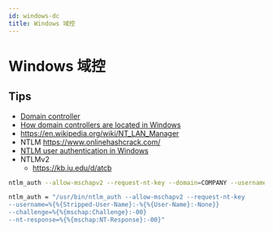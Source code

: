 ```yaml
---
id: windows-dc
title: Windows 域控
---
```


# Windows 域控

## Tips
* [Domain controller](https://en.wikipedia.org/wiki/Domain_controller_(Windows))
* [How domain controllers are located in Windows](http://support.microsoft.com/kb/247811)
* https://en.wikipedia.org/wiki/NT_LAN_Manager
* NTLM https://www.onlinehashcrack.com/
* [NTLM user authentication in Windows](https://support.microsoft.com/en-hk/help/102716)
* NTLMv2
  * https://kb.iu.edu/d/atcb

```bash
ntlm_auth --allow-mschapv2 --request-nt-key --domain=COMPANY --username=domainuser --password=userpassword

ntlm_auth = "/usr/bin/ntlm_auth --allow-mschapv2 --request-nt-key
--username=%{%{Stripped-User-Name}:-%{%{User-Name}:-None}}
--challenge=%{%{mschap:Challenge}:-00}
--nt-response=%{%{mschap:NT-Response}:-00}"
```

